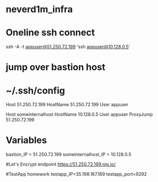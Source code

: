 # neverd1m_infra

# Oneline ssh connect
ssh -A -t appuser@51.250.72.199 'ssh appuser@10.128.0.5'

# jump over bastion host
# ~/.ssh/config

Host 51.250.72.199
  HostName 51.250.72.199
  User appuser

Host someinternalhost
  HostName 10.128.0.5
  User appuser
  ProxyJump 51.250.72.199

# Variables
bastion_IP = 51.250.72.199
someinternalhost_IP = 10.128.0.5

#Let's Encrypt endpoint
https://51.250.72.199.nip.io/

#TestApp homework
testapp_IP=35.198.167.169
testapp_port=9292
